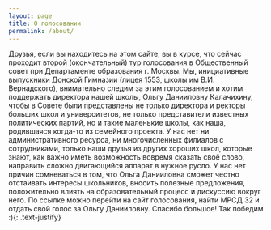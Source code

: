 ```yaml
---
layout: page
title: О голосовании
permalink: /about/
---
```

Друзья, если вы находитесь на этом сайте, вы в курсе, что сейчас проходит второй (окончательный) тур голосования в Общественный совет при Департаменте образования г. Москвы. Мы, инициативные выпускники Донской Гимназии (лицея 1553, школы им В.И. Вернадского), внимательно следим за этим голосованием и хотим поддержать директора нашей школы, Ольгу Данииловну Калачихину, чтобы в Совете были представлены не только директора и ректоры больших школ и университетов, не только представители известных политических партий, но и такие маленькие школы, как наша, родившаяся когда-то из семейного проекта. У нас нет ни административного ресурса, ни многочисленных филиалов с сотрудниками, только наши друзья из других хороших школ, которые знают, как важно иметь возможность вовремя сказать своё слово, направить сложно двигающийся аппарат в нужное русло. У нас нет причин сомневаться в том, что Ольга Данииловна сможет честно отстаивать интересы школьников, вносить полезные предложения, положительно влиять на образовательный процесс и дискуссию вокруг него. По ссылке можно перейти на сайт голосования, найти МРСД 32 и отдать свой голос за Ольгу Данииловну. Спасибо большое! Так победим :){: .text-justify}
